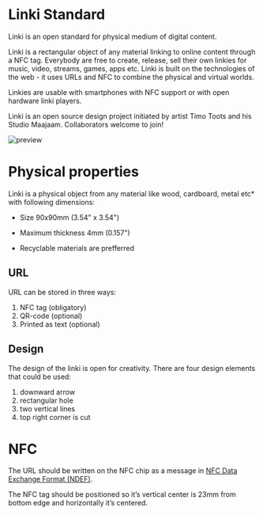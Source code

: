 # Linki Standard

Linki is an open standard for physical medium of digital content.

Linki is a rectangular object of any material linking to online content through a NFC tag. Everybody are free to create, release, sell their own linkies for music, video, streams, games, apps etc. Linki is built on the technologies of the web - it uses URLs and NFC to combine the physical and virtual worlds.

Linkies are usable with smartphones with NFC support or with open hardware linki players. 

Linki is an open source design project initiated by artist Timo Toots and his Studio Maajaam. Collaborators welcome to join!

![preview](raw/master/linki_preview.png)

# Physical properties

Linki is a physical object from any material like wood, cardboard, metal etc* with following dimensions:

* Size 90x90mm (3.54" x 3.54")
* Maximum thickness 4mm (0.157")

* Recyclable materials are prefferred

## URL
URL can be stored in three ways:        
1. NFC tag (obligatory)        
2. QR-code (optional)        
3. Printed as text (optional)  


## Design
The design of the linki is open for creativity. There are four design elements that could be used:
1. downward arrow
2. rectangular hole
3. two vertical lines
4. top right corner is cut

# NFC
The URL should be written on the NFC chip as a message in [NFC Data Exchange Format (NDEF)](https://learn.adafruit.com/adafruit-pn532-rfid-nfc/ndef).

The NFC tag should be positioned so it’s vertical center is 23mm from bottom edge and horizontally it’s centered.
